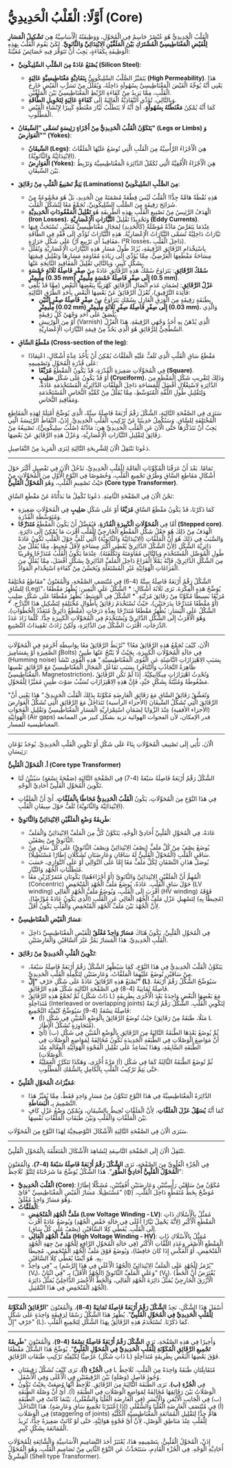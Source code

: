 # أَوَّلًا: الْقَلْبُ الْحَدِيدِيُّ (Core)

الْقَلْبُ الْحَدِيدِيُّ هُوَ عُنْصُرٌ حَاسِمٌ فِي الْمُحَوِّلِ، وَوَظِيفَتُهُ الْأَسَاسِيَّةُ هِيَ **تَشْكِيلُ الْمَسَارِ لِلْفَيْضِ الْمَغْنَاطِيسِيِّ الْمُشْتَرَكِ بَيْنَ الْمَلَفَّيْنِ الِابْتِدَائِيِّ وَالثَّانَوِيِّ**. لِكَيْ يَقُومَ الْقَلْبُ بِهَذِهِ الْوَظِيفَةِ بِكَفَاءَةٍ، يَجِبُ أَنْ تَتَوَفَّرَ فِيهِ خَصَائِصُ مُعَيَّنَةٌ:

*   **يُصْنَعُ عَادَةً مِنَ الصُّلْبِ السِّلِيكُونِيِّ (Silicon Steel)**:
    *   يَتَمَيَّزُ الصُّلْبُ السِّلِيكُونِيُّ **بِنَفَاذِيَّةٍ مَغْنَاطِيسِيَّةٍ عَالِيَةٍ (High Permeability)**. هَذَا يَعْنِي أَنَّهُ يُوَجِّهُ الْفَيْضَ الْمَغْنَاطِيسِيَّ بِسُهُولَةٍ دَاخِلَهُ، وَيُقَلِّلُ مِنْ تَسَرُّبِ الْفَيْضِ خَارِجَ الْقَلْبِ، مِمَّا يَزِيدُ مِنْ كَفَاءَةِ الرَّبْطِ الْمَغْنَاطِيسِيِّ بَيْنَ الْمَلَفَّيْنِ.
    *   وَبِالتَّالِي، تُؤَدِّي النَّفَاذِيَّةُ الْعَالِيَةُ إِلَى **كَفَاءَةٍ عَالِيَةٍ لِتَحْوِيلِ الطَّاقَةِ**.
    *   كَمَا أَنَّهُ يُمْكِنُ **مَغْنَطَتُهُ بِسُهُولَةٍ**، أَيْ أَنَّهُ لَا يَتَطَلَّبُ تَيَّارَ مَغْنَطَةٍ كَبِيرًا لِإِنْشَاءِ الْفَيْضِ الْمَطْلُوبِ.

*   **يَتَكَوَّنُ الْقَلْبُ الْحَدِيدِيُّ مِنْ أَجْزَاءٍ رَئِيسَةٍ تُسَمَّى "السِّيقَانُ" (Legs or Limbs) وَ "الْعَوَارِضُ" (Yokes)**:
    *   **السِّيقَانُ (Legs)**: هِيَ الْأَجْزَاءُ الرَّأْسِيَّةُ مِنَ الْقَلْبِ الَّتِي تُوضَعُ عَلَيْهَا الْمَلَفَّاتُ (الِابْتِدَائِيَّةُ وَالثَّانَوِيَّةُ).
    *   **الْعَوَارِضُ (Yokes)**: هِيَ الْأَجْزَاءُ الْأُفُقِيَّةُ الَّتِي تُكَمِّلُ الدَّائِرَةَ الْمَغْنَاطِيسِيَّةَ وَتَرْبِطُ بَيْنَ السِّيقَانِ.

*   **يَتِمُّ تَصْنِيعُ الْقَلْبِ مِنْ رَقَائِقَ (Laminations) مِنَ الصُّلْبِ السِّلِيكُونِيِّ**:
    *   هَذِهِ نُقْطَةٌ هَامَّةٌ جِدًّا! الْقَلْبُ لَيْسَ قِطْعَةً مُصْمَتَةً مِنَ الْحَدِيدِ، بَلْ هُوَ مَجْمُوعَةٌ مِنْ شَرَائِحَ رَقِيقَةٍ مِنَ الصُّلْبِ السِّلِيكُونِيِّ، تُجَمَّعُ مَعًا لِتُشَكِّلَ الْقَلْبَ.
    *   الْهَدَفُ الرَّئِيسُ مِنْ تَصْنِيعِ الْقَلْبِ بِهَذِهِ الطَّرِيقَةِ هُوَ **تَقْلِيلُ الْمَفْقُودَاتِ الْحَدِيدِيَّةِ (Iron Losses)**، وَتَحْدِيدًا تَقْلِيلُ **التَّيَّارَاتِ الْإِعْصَارِيَّةِ (Eddy Currents)**.
    *   عِنْدَمَا يَتَعَرَّضُ مَادَّةٌ مُوَصِّلَةٌ (كَالْحَدِيدِ) لِمَجَالٍ مَغْنَاطِيسِيٍّ مُتَغَيِّرٍ، تُسْتَحَثُّ فِيهَا تَيَّارَاتٌ دَاخِلِيَّةٌ تُسَمَّى التَّيَّارَاتُ الْإِعْصَارِيَّةُ. هَذِهِ التَّيَّارَاتُ تُؤَدِّي إِلَى فَقْدٍ فِي الطَّاقَةِ عَلَى شَكْلِ حَرَارَةٍ (مَفَاقِيدُ آي تَرْبِيع آرْ، I²R losses، دَاخِلَ الْقَلْبِ).
    *   بِاسْتِخْدَامِ الرَّقَائِقِ الرَّقِيقَةِ، يُزَادُ طُولُ مَسَارِ هَذِهِ التَّيَّارَاتِ الْإِعْصَارِيَّةِ وَتُقَلَّلُ مِسَاحَةُ مَقْطَعِهَا الْعَرْضِيُّ، مِمَّا يُؤَدِّي إِلَى زِيَادَةِ مُقَاوَمَةِ مَسَارِهَا وَتَقْلِيلِ قِيمَتِهَا بِشَكْلٍ كَبِيرٍ، وَبِالتَّالِي تَقْلِيلُ الْمَفَاقِيدِ النَّاتِجَةِ عَنْهَا.
    *   **سُمْكُ الرَّقَائِقِ**: يَتَرَاوَحُ سُمْكُ هَذِهِ الرَّقَائِقِ عَادَةً مِنْ **صِفْرٍ فَاصِلَةُ ثَلَاثَةٍ خَمْسَةٍ مِلِّيمِتْرٍ (0.35 mm) إِلَى صِفْرٍ فَاصِلَةُ خَمْسَةٍ مِلِّيمِتْرٍ (0.5 mm)**.
    *   **عَزْلُ الرَّقَائِقِ**: لِضَمَانِ عَدَمِ اتِّصَالِ الرَّقَائِقِ كَهْرَبِيًّا بِبَعْضِهَا الْبَعْضِ (مِمَّا قَدْ يُلْغِي فَائِدَةَ التَّرْقِيقِ)، تُعْزَلُ الرَّقَائِقُ عَنْ بَعْضِهَا الْبَعْضِ بِأَحَدِ الطُّرُقِ التَّالِيَةِ:
        *   بِطَبَقَةٍ رَقِيقَةٍ مِنَ الْوَرَقِ الْعَازِلِ بِسُمْكٍ يَتَرَاوَحُ مِنْ **صِفْرٍ فَاصِلَةُ صِفْرٍ اثْنَيْنِ مِلِّيمِتْرٍ (0.02 mm) إِلَى صِفْرٍ فَاصِلَةُ صِفْرٍ ثَلَاثَةٍ مِلِّيمِتْرٍ (0.03 mm)**، وَالَّذِي يُلْصَقُ عَلَى أَحَدِ وَجْهَيْ كُلِّ رَقِيقَةٍ.
        *   أَوْ مِنَ الْوَرْنِيشِ (Varnish) الَّذِي يُدْهَنُ بِهِ أَحَدُ وَجْهَيِ الرَّقِيقَةِ. هَذَا الْعَزْلُ السَّطْحِيُّ لِلرَّقَائِقِ هُوَ الَّذِي يَحُدُّ مِنْ قِيمَةِ التَّيَّارَاتِ الْإِعْصَارِيَّةِ.

*   **مَقْطَعُ السَّاقِ (Cross-section of the leg)**:
    *   مَقْطَعُ سَاقِ الْقَلْبِ الَّذِي تُلَفُّ عَلَيْهِ الْمَلَفَّاتُ يُمْكِنُ أَنْ يَأْخُذَ عِدَّةَ أَشْكَالٍ، اعْتِمَادًا عَلَى قُدْرَةِ الْمُحَوِّلِ وَتَصْمِيمِهِ:
        *   فِي الْمُحَوِّلَاتِ صَغِيرَةِ الْقُدْرَةِ، قَدْ يَكُونُ الْمَقْطَعُ **مُرَبَّعًا (Square)**.
        *   أَوْ قَدْ يَكُونُ عَلَى شَكْلِ **صَلِيبٍ (Cruciform)**، وَذَلِكَ لِتَقْرِيبِ شَكْلِ الْمَقْطَعِ مِنَ الدَّائِرَةِ لِاسْتِغْلَالٍ أَفْضَلَ لِلْمَسَاحَةِ دَاخِلَ الْمَلَفَّاتِ الدَّائِرِيَّةِ الْمُسْتَخْدَمَةِ عَادَةً، وَلِتَقْلِيلِ طُولِ اللَّفَّةِ الْمُتَوَسِّطِ، مِمَّا يُقَلِّلُ مِنْ كَمِّيَّةِ النُّحَاسِ الْمُسْتَخْدَمَةِ وَمَفَاقِيدِ النُّحَاسِ.

سَنَرَى فِي الصَّفْحَةِ التَّالِيَةِ، الشَّكْلَ رَقْمُ أَرْبَعَةٌ فَاصِلَةُ سِتَّةٌ، الَّذِي يُوَضِّحُ أَمْثِلَةً لِهَذِهِ الْمَقَاطِعِ الْمُخْتَلِفَةِ لِلسَّاقِ. وَسَنُكْمِلُ حَدِيثَنَا عَنْ تَرْكِيبِ الْقَلْبِ الْحَدِيدِيِّ.
إِذَنْ، النِّقَاطُ الرَّئِيسَةُ الَّتِي يَجِبُ أَنْ نَتَذَكَّرَهَا حَتَّى الْآنَ عَنِ الْقَلْبِ الْحَدِيدِيِّ هِيَ: مَادَّتُهُ (صُلْبٌ سِلِيكُونِيٌّ)، تَصْنِيعُهُ مِنْ رَقَائِقَ لِتَقْلِيلِ التَّيَّارَاتِ الْإِعْصَارِيَّةِ، وَعَزْلُ هَذِهِ الرَّقَائِقِ عَنْ بَعْضِهَا.

دَعُونَا نَنْتَقِلُ الْآنَ لِلشَّرِيحَةِ التَّالِيَةِ لِنَرَى الْمَزِيدَ مِنْ التَّفَاصِيلِ.

---

تَمَامًا. بَعْدَ أَنْ عَرَفْنَا الْمُكَوِّنَاتِ الْعَامَّةَ لِلْقَلْبِ الْحَدِيدِيِّ، نَدْخُلُ الْآنَ فِي تَفْصِيلٍ أَكْثَرَ حَوْلَ أَشْكَالِ مَقَاطِعِ السَّاقِ وَطُرُقِ تَجْمِيعِ الْقَلْبِ، وَخُصُوصًا فِي النَّوْعِ الْأَوَّلِ مِنَ الْمُحَوِّلَاتِ مِنْ حَيْثُ تَصْمِيمِ الْقَلْبِ، وَهُوَ **الْمُحَوِّلُ الْقَلْبِيُّ (Core type Transformer)**.

نَحْنُ الْآنَ فِي الصَّفْحَةِ الثَّامِنَةِ. دَعُونَا نُكْمِلُ مَا بَدَأْنَاهُ عَنْ مَقْطَعِ السَّاقِ:

*   كَمَا ذَكَرْنَا، قَدْ يَكُونُ مَقْطَعُ السَّاقِ **مُرَبَّعًا** أَوْ عَلَى شَكْلِ **صَلِيبٍ** فِي الْمُحَوِّلَاتِ صَغِيرَةِ وَمُتَوَسِّطَةِ الْقُدْرَةِ.
*   أَمَّا فِي **الْمُحَوِّلَاتِ الْكَبِيرَةِ الْقُدْرَةِ**، فَيُفَضَّلُ أَنْ يَكُونَ الْمَقْطَعُ **مُتَدَرِّجًا (Stepped core)**. الْهَدَفُ مِنْ ذَلِكَ هُوَ جَعْلُ شَكْلِ الْمَقْطَعِ الْخَارِجِيِّ لِلْقَلْبِ أَقْرَبَ مَا يُمْكِنُ إِلَى دَائِرَةٍ. وَالسَّبَبُ فِي ذَلِكَ هُوَ أَنَّ الْمَلَفَّاتِ (الِابْتِدَائِيَّةَ وَالثَّانَوِيَّةَ) الَّتِي تُلَفُّ حَوْلَ الْقَلْبِ تَكُونُ عَادَةً دَائِرِيَّةَ الشَّكْلِ (لِأَنَّ الشَّكْلَ الدَّائِرِيَّ يُعْطِي أَكْبَرَ مِسَاحَةٍ لِأَقَلِّ مُحِيطٍ، مِمَّا يُقَلِّلُ مِنْ طُولِ الْمُوَصِّلِ الْمُسْتَخْدَمِ وَبِالتَّالِي مُقَاوَمَتَهُ وَتَكْلُفَتَهُ). عِنْدَمَا يَكُونُ الْقَلْبُ مُتَدَرِّجًا وَقَرِيبًا مِنَ الشَّكْلِ الدَّائِرِيِّ، فَإِنَّهُ يَمْلَأُ الْفَرَاغَ دَاخِلَ الْمَلَفِّ الدَّائِرِيِّ بِشَكْلٍ أَفْضَلَ، مِمَّا يُقَلِّلُ مِنَ الْفَرَاغَاتِ الْهَوَائِيَّةِ غَيْرِ الْمُسْتَغَلَّةِ وَيُحَسِّنُ مِنْ كَفَاءَةِ اسْتِخْدَامِ الْمَوَادِّ.

الشَّكْلُ رَقْمُ أَرْبَعَةٌ فَاصِلَةُ سِتَّةٌ (4-6) فِي مُنْتَصَفِ الصَّفْحَةِ، وَالْمُعَنْوَنُ "مَقَاطِعُ مُخْتَلِفَةٌ لِلسَّاقِ (Leg)"، يُوَضِّحُ هَذِهِ الْفِكْرَةَ. نَرَى ثَلَاثَةَ أَشْكَالٍ:
    *   الشَّكْلُ عَلَى الْيَمِينِ: يُظْهِرُ مَقْطَعًا مُرَبَّعًا بَسِيطًا مُكَوَّنًا مِنْ رَقَائِقَ مُرَتَّبَةٍ.
    *   الشَّكْلُ فِي الْوَسَطِ: يُظْهِرُ مَقْطَعًا عَلَى شَكْلِ صَلِيبٍ (أَوْ مَقْطَعًا مُتَدَرِّجًا بِدَرَجَتَيْنِ)، حَيْثُ تُسْتَخْدَمُ رَقَائِقُ بِأَطْوَالٍ مُخْتَلِفَةٍ لِتَشْكِيلِ هَذَا التَّدَرُّجِ.
    *   الشَّكْلُ عَلَى الْيَسَارِ: يُظْهِرُ مَقْطَعًا مُتَدَرِّجًا بِعِدَّةِ دَرَجَاتٍ (مَقْطَعٌ دَائِرِيٌّ مُتَعَدِّدُ الْخُطُوَاتِ)، وَهُوَ الْأَقْرَبُ إِلَى الشَّكْلِ الدَّائِرِيِّ وَيُسْتَخْدَمُ فِي الْمُحَوِّلَاتِ الْكَبِيرَةِ جِدًّا. كُلَّمَا زَادَ عَدَدُ الدَّرَجَاتِ، اقْتَرَبَ الشَّكْلُ مِنَ الدَّائِرَةِ، وَلَكِنْ زَادَتْ تَعْقِيدَاتُ التَّصْنِيعِ.

---
الْآنَ، كَيْفَ تُجَمَّعُ هَذِهِ الرَّقَائِقُ مَعًا؟
"تُرْبَطُ الرَّقَائِقُ مَعًا بِوَاسِطَةِ أَحْزِمَةٍ فِي الْمُحَوِّلَاتِ الصَّغِيرَةِ أَوْ بِمَسَامِيرَ (Bolts) فِي حَالَةِ الْمُحَوِّلَاتِ الْكَبِيرَةِ، بِحَيْثُ لَا يَنْتُجُ عَنْهَا طَنِينٌ (Humming noise) بِسَبَبِ الِاهْتِزَازَاتِ النَّاشِئَةِ عَنِ الْقُوَى الْمَغْنَاطِيسِيَّةِ." هَذِهِ الْقُوَى تَنْشَأُ بِسَبَبِ تَفَاعُلِ الْمَجَالِ الْمَغْنَاطِيسِيِّ مَعَ الرَّقَائِقِ نَفْسِهَا (ظَاهِرَةُ التَّجَاذُبِ وَالتَّنَافُرِ الْمَغْنَاطِيسِيِّ، Magnetostriction)، وَتُحْدِثُ اهْتِزَازَاتٍ مِيكَانِيكِيَّةً. إِذَا لَمْ تَكُنِ الرَّقَائِقُ مَضْغُوطَةً وَمُثَبَّتَةً بِشَكْلٍ جَيِّدٍ، فَإِنَّ هَذِهِ الِاهْتِزَازَاتِ تُسَبِّبُ صَوْتَ طَنِينٍ مُمَيَّزًا لِلْمُحَوِّلِ.

"وَتُعَشَّقُ رَقَائِقُ السَّاقِ مَعَ رَقَائِقِ الْعَارِضَةِ مُكَوِّنَةً بِذَلِكَ الْقَلْبَ الْحَدِيدِيَّ." هَذَا يَعْنِي أَنَّ الرَّقَائِقَ الَّتِي تُشَكِّلُ السِّيقَانَ (الأجزاء الرأسية) تَتَدَاخَلُ مَعَ الرَّقَائِقِ الَّتِي تُشَكِّلُ الْعَوَارِضَ (الأجزاء الأفقية) عِنْدَ الزَّوَايَا لِضَمَانِ اسْتِمْرَارِيَّةِ الْمَسَارِ الْمَغْنَاطِيسِيِّ وَتَقْلِيلِ الْفَجَوَاتِ الْهَوَائِيَّةِ (Air gaps) قدر الإمكان، لأن الفجوات الهوائية تزيد بشكل كبير من الممانعة المغناطيسية للمسار.

---
الْآنَ، نَأْتِي إِلَى تَصْنِيفِ الْمُحَوِّلَاتِ بِنَاءً عَلَى شَكْلِ أَوْ تَكْوِينِ الْقَلْبِ الْحَدِيدِيِّ. يُوجَدُ نَوْعَانِ رَئِيسَانِ:

**أ. الْمُحَوِّلُ الْقَلْبِيُّ (Core type Transformer)**

*   الشَّكْلُ رَقْمُ أَرْبَعَةٌ فَاصِلَةُ سَبْعَةٌ (4-7) فِي الصَّفْحَةِ التَّالِيَةِ (صَفْحَةُ تِسْعَةٍ) سَيُبَيِّنُ لَنَا تَكْوِينَ الْمُحَوِّلِ الْقَلْبِيِّ أُحَادِيِّ الْوَجْهِ.
*   فِي هَذَا النَّوْعِ مِنَ الْمُحَوِّلَاتِ، يَكُونُ **الْقَلْبُ الْحَدِيدِيُّ مُحَاطًا بِالْمَلَفَّاتِ**. أَيْ أَنَّ الْمَلَفَّاتِ (الِابْتِدَائِيَّةَ وَالثَّانَوِيَّةَ) تُلَفُّ حَوْلَ سِيقَانِ الْقَلْبِ.
*   **طَرِيقَةُ وَضْعِ الْمَلَفَّيْنِ الِابْتِدَائِيِّ وَالثَّانَوِيِّ**:
    *   عَادَةً، فِي الْمُحَوِّلِ الْقَلْبِيِّ أُحَادِيِّ الْوَجْهِ، يَتَكَوَّنُ كُلٌّ مِنَ الْمَلَفِّ الِابْتِدَائِيِّ وَالْمَلَفِّ الثَّانَوِيِّ مِنْ نِصْفَيْنِ.
    *   يُوضَعُ نِصْفٌ مِنْ كُلِّ مَلَفٍّ (نِصْفُ الِابْتِدَائِيِّ وَنِصْفُ الثَّانَوِيِّ) عَلَى كُلِّ سَاقٍ مِنْ سَاقَيِ الْقَلْبِ (الْمُحَوِّلُ الْقَلْبِيُّ لَهُ سَاقَانِ وَعَارِضَتَانِ تُشَكِّلَانِ إِطَارًا مُسْتَطِيلًا).
    *   يُوصَلُ هَذَانِ النِّصْفَانِ لِكُلِّ مَلَفٍّ مَعًا إِمَّا عَلَى التَّوَالِي أَوْ عَلَى التَّوَازِي، حَسَبَ مُتَطَلَّبَاتِ الْجُهْدِ وَالتَّيَّارِ.
    *   الْمُهِمُّ أَنَّ الْمَلَفَّيْنِ الِابْتِدَائِيَّ وَالثَّانَوِيَّ (أَوْ أَجْزَاءَهُمَا) يَكُونَانِ مُتَمَرْكِزَيْنِ مَعًا (Concentric) حَوْلَ سَاقِ الْقَلْبِ. عَادَةً، يُوضَعُ مَلَفُّ الْجُهْدِ الْمُنْخَفِضِ (LV winding) أَقْرَبَ إِلَى الْقَلْبِ، وَيُوضَعُ مَلَفُّ الْجُهْدِ الْعَالِي (HV winding) فَوْقَهُ (مُحِيطًا بِهِ) لِتَسْهِيلِ عَزْلِ مَلَفِّ الْجُهْدِ الْعَالِي عَنِ الْقَلْبِ (الَّذِي يَكُونُ عَادَةً مُؤَرَّضًا)، لِأَنَّ الْجُهْدَ بَيْنَ مَلَفِّ الْجُهْدِ الْمُنْخَفِضِ وَالْقَلْبِ يَكُونُ أَقَلَّ.

*   **مَسَارُ الْفَيْضِ الْمَغْنَاطِيسِيِّ**:
    *   فِي الْمُحَوِّلِ الْقَلْبِيِّ، يَكُونُ هُنَاكَ **مَسَارٌ وَاحِدٌ مُغْلَقٌ** لِلْفَيْضِ الْمَغْنَاطِيسِيِّ دَاخِلَ الْقَلْبِ الْحَدِيدِيِّ. هَذَا الْمَسَارُ يَمُرُّ عَبْرَ السَّاقَيْنِ وَالْعَارِضَتَيْنِ.

*   **تَكْوِينُ الْقَلْبِ الْحَدِيدِيِّ مِنْ رَقَائِقَ**:
    *   يَتَكَوَّنُ الْقَلْبُ الْحَدِيدِيُّ فِي هَذَا النَّوْعِ، كَمَا سَيُظْهِرُ الشَّكْلُ رَقْمُ أَرْبَعَةٌ فَاصِلَةُ سَبْعَةٌ، مِنْ سَاقَيْنِ تُوضَعُ عَلَيْهِمَا الْمَلَفَّاتُ، وَعَارِضَتَيْنِ لِتَكْمِلَةِ الْقَلْبِ الْحَدِيدِيِّ.
    *   تُصْنَعُ هَذِهِ الرَّقَائِقُ عَادَةً عَلَى شَكْلِ حَرْفِ **"إِلْ" (L)**. سَيُوَضِّحُ الشَّكْلُ رَقْمُ أَرْبَعَةٌ فَاصِلَةُ ثَمَانِيَةٌ (4-8) فِي الصَّفْحَةِ التَّالِيَةِ شَكْلَ هَذِهِ الرَّقَائِقِ.
    *   ثُمَّ تُجَمَّعُ هَذِهِ الرَّقَائِقُ (ذَاتُ شَكْلِ L) مَعَ بَعْضِهَا الْبَعْضِ وَاحِدَةً بَعْدَ الْأُخْرَى بِطَرِيقَةٍ مُتَدَاخِلَةٍ (Interleaved or overlapping joints) لِتَكْوِينِ الْقَلْبِ. الشَّكْلُ رَقْمُ أَرْبَعَةٌ فَاصِلَةُ تِسْعَةٌ (4-9) سَيُوَضِّحُ كَيْفِيَّةَ التَّجْمِيعِ:
        *   حَيْثُ تُوضَعُ الرَّقَائِقُ بِالْوَضْعِ الْمُبَيَّنِ فِي شَكْلِ (أ) (مَثَلًا، طَبَقَةٌ مِنْ رَقَائِقَ L مُتَجَاوِرَةٍ تُشَكِّلُ الْإِطَارَ).
        *   ثُمَّ يُوضَعُ بَعْدَهَا الطَّبَقَةُ التَّالِيَةُ مِنَ الرَّقَائِقِ بِالْوَضْعِ الْمُبَيَّنِ فِي شَكْلِ (ب) (أَيْ أَنَّ مَوَاضِعَ الْوَصْلَاتِ فِي الطَّبَقَةِ الْجَدِيدَةِ تَكُونُ مُخَالِفَةً لِمَوَاضِعِ الْوَصْلَاتِ فِي الطَّبَقَةِ السَّابِقَةِ، وَهَذَا يُسَاعِدُ عَلَى تَقْلِيلِ الْفَجْوَةِ الْهَوَائِيَّةِ الْفِعَّالَةِ عِنْدَ الْوَصْلَاتِ).
        *   ثُمَّ تُوضَعُ الطَّبَقَةُ الثَّالِثَةُ كَمَا فِي شَكْلِ (أ) مَرَّةً أُخْرَى، وَهَكَذَا تَتَكَرَّرُ الْعَمَلِيَّةُ حَتَّى يَتِمَّ تَرْكِيبُ الْقَلْبِ بِالْكَامِلِ بِالسُّمْكِ الْمَطْلُوبِ.

*   **مُمَيِّزَاتُ الْمُحَوِّلِ الْقَلْبِيِّ**:
    *   الدَّائِرَةُ الْمَغْنَاطِيسِيَّةُ فِي هَذَا النَّوْعِ تَتَكَوَّنُ مِنْ مَسَارٍ وَاحِدٍ فَقَطْ، مِمَّا يُمَيِّزُ هَذَا التَّصْمِيمَ بِـ **الْبَسَاطَةِ**.
    *   كَمَا أَنَّهُ **يُسَهِّلُ عَزْلَ الْمَلَفَّاتِ**، لِأَنَّ الْمَلَفَّاتِ تُحِيطُ بِالسِّيقَانِ، وَيُمْكِنُ وَضْعُ عَزْلٍ كَافٍ بَيْنَ الْمَلَفَّاتِ وَالْقَلْبِ وَبَيْنَ طَبَقَاتِ الْمَلَفَّاتِ نَفْسِهَا.

سَنَرَى الْآنَ فِي الصَّفْحَةِ التَّالِيَةِ الْأَشْكَالَ التَّوْضِيحِيَّةَ لِهَذَا النَّوْعِ مِنَ الْمُحَوِّلَاتِ.

---
نَنْتَقِلُ الْآنَ إِلَى الصَّفْحَةِ التَّاسِعَةِ لِنُشَاهِدَ الْأَشْكَالَ الْمُتَعَلِّقَةَ بِالْمُحَوِّلِ الْقَلْبِيِّ.

فِي الْجُزْءِ الْعُلْوِيِّ مِنَ الصَّفْحَةِ، نَرَى **الشَّكْلَ رَقْمُ أَرْبَعَةٌ فَاصِلَةُ سَبْعَةٌ (4-7)**، وَالْمُعَنْوَنَ "**الْمُحَوِّلُ الْقَلْبِيُّ أُحَادِيُّ الطَّوْرِ**".
هَذَا الشَّكْلُ يُوَضِّحُ مَا شَرَحْنَاهُ لِلتَّوِّ. نُلَاحِظُ:
*   **الْقَلْبَ الْحَدِيدِيَّ (Core)**: مُكَوَّنٌ مِنْ سَاقَيْنِ رَأْسِيَّتَيْنِ وَعَارِضَتَيْنِ أُفُقِيَّتَيْنِ، مُشَكِّلًا إِطَارًا مُسْتَطِيلًا. مَسَارُ الْفَيْضِ الْمَغْنَاطِيسِيِّ "فَايْ" (Φ) مُوَضَّحٌ بِخَطٍّ مُتَقَطِّعٍ دَاخِلَ الْقَلْبِ، وَهُوَ مَسَارٌ وَاحِدٌ مُغْلَقٌ.
*   **الْمَلَفَّاتُ**:
    *   **مَلَفُّ الْجُهْدِ الْمُنْخَفِضِ (Low Voltage Winding - LV)**: مُمَثَّلٌ بِالْأَسْلَاكِ ذَاتِ الْمَقْطَعِ الْأَكْبَرِ (لِأَنَّهُ يَحْمِلُ تَيَّارًا أَعْلَى فِي حَالَةِ خَفْضِ الْجُهْدِ) وَيُوضَعُ عَادَةً أَقْرَبَ إِلَى الْقَلْبِ. يُغَطِّي كِلَا السَّاقَيْنِ (نِصْفٌ عَلَى كُلِّ سَاقٍ).
    *   **مَلَفُّ الْجُهْدِ الْعَالِي (High Voltage Winding - HV)**: مُمَثَّلٌ بِالْأَسْلَاكِ ذَاتِ الْمَقْطَعِ الْأَصْغَرِ وَعَدَدِ اللَّفَّاتِ الْأَكْثَرِ (فِي حَالَةِ الْمُحَوِّلِ الرَّافِعِ لِلْجُهْدِ مِنْ جِهَةِ الْجُهْدِ الْمُنْخَفِضِ، أَوْ الْعَكْسِ إِذَا كَانَ خَافِضًا)، وَيُوضَعُ فَوْقَ مَلَفِّ الْجُهْدِ الْمُنْخَفِضِ، مُحِيطًا بِهِ. هُوَ أَيْضًا يُغَطِّي كِلَا السَّاقَيْنِ.
    *   يُرْمَزُ لِلْجُهْدِ عَلَى الْمَلَفِّ الِابْتِدَائِيِّ (الْجُهْدُ الْأَعْلَى فِي هَذَا الرَّسْمِ) بِـ "فِي وَاحِدْ" (V₁)، وَعَلَى الْمَلَفِّ الثَّانَوِيِّ (الْجُهْدُ الْأَقَلُّ) بِـ "فِي اثْنَانْ" (V₂). (يُفْتَرَضُ أَنَّ الْخَطَّ الْأَزْرَقَ الْخَارِجِيَّ يُمَثِّلُ دَائِرَةَ الْجُهْدِ الْعَالِي، وَالْخَطَّ الْأَخْضَرَ الدَّاخِلِيَّ يُمَثِّلُ دَائِرَةَ الْجُهْدِ الْمُنْخَفِضِ فِي هَذَا التَّمْثِيلِ).

---
أَسْفَلَ هَذَا الشَّكْلِ، نَجِدُ **الشَّكْلَ رَقْمُ أَرْبَعَةٌ فَاصِلَةُ ثَمَانِيَةٌ (4-8)**، وَالْمُعَنْوَنَ "**الرَّقَائِقُ الْمُكَوِّنَةُ لِلْقَلْبِ الْحَدِيدِيِّ فِي الْمُحَوِّلِ الْقَلْبِيِّ**".
يُظْهِرُ هَذَا الشَّكْلُ رَسْمًا لِرَقِيقَةٍ وَاحِدَةٍ عَلَى شَكْلِ حَرْفِ "إِلْ" (L)، كَمَا ذَكَرْنَا. تُسْتَخْدَمُ هَذِهِ الرَّقَائِقُ بِهَذَا الشَّكْلِ لِتَجْمِيعِ الْقَلْبِ.

---
وَأَخِيرًا فِي هَذِهِ الصَّفْحَةِ، نَرَى **الشَّكْلَ رَقْمُ أَرْبَعَةٌ فَاصِلَةُ تِسْعَةٌ (4-9)**، وَالْمُعَنْوَنَ "**طَرِيقَةُ تَجْمِيعِ الرَّقَائِقِ الْمُكَوِّنَةِ لِلْقَلْبِ الْحَدِيدِيِّ فِي الْمُحَوِّلِ الْقَلْبِيِّ**".
يُوَضِّحُ هَذَا الشَّكْلُ مَقْطَعًا عَرْضِيًّا لِكَيْفِيَّةِ تَرْكِيبِ طَبَقَاتِ الرَّقَائِقِ (ذَاتِ شَكْلِ L) فَوْقَ بَعْضِهَا الْبَعْضِ بِطَرِيقَةٍ مُتَدَاخِلَةٍ.
*   فِي **الْجُزْءِ (أ)**، نَرَى كَيْفَ تُشَكِّلُ رَقِيقَتَانِ L مُتَقَابِلَتَانِ طَبَقَةً وَاحِدَةً مِنَ الْقَلْبِ. نُلَاحِظُ وُجُودَ فَاصِلٍ (وَصْلَةٍ) بَيْنَ الرَّقِيقَتَيْنِ فِي الْأَعْلَى وَفِي الْأَسْفَلِ.
*   فِي **الْجُزْءِ (ب)**، نَرَى الطَّبَقَةَ التَّالِيَةَ مِنَ الرَّقَائِقِ. نُلَاحِظُ أَنَّهَا وُضِعَتْ بِحَيْثُ تَكُونُ الْوَصْلَاتُ بَيْنَ رَقَائِقِهَا مُخَالِفَةً لِمَوَاضِعِ الْوَصْلَاتِ فِي الطَّبَقَةِ (أ). أَيْ أَنَّ وَصْلَةَ الطَّبَقَةِ (ب) فِي الْجَانِبِ الْأَيْمَنِ وَالْأَيْسَرِ (فِي الْعَارِضَةِ الْعُلْيَا وَالسُّفْلَى)، بَيْنَمَا كَانَتْ فِي الطَّبَقَةِ (أ) فِي مُنْتَصَفِ الْعَارِضَةِ الْعُلْيَا وَالسُّفْلَى (إِذَا اعْتَبَرْنَا تَجْمِيعَ سَاقٍ وَعَارِضَةٍ). هَذَا التَّدَاخُلُ فِي الْوَصْلَاتِ (staggering of joints) هَامٌّ جِدًّا لِتَقْلِيلِ الْمُمَانَعَةِ الْمَغْنَاطِيسِيَّةِ الْكُلِّيَّةِ لِلْقَلْبِ عِنْدَ مَنَاطِقِ الْوَصْلِ، لِأَنَّ أَيَّ فَجْوَةٍ هَوَائِيَّةٍ، حَتَّى لَوْ كَانَتْ صَغِيرَةً جِدًّا، تُزِيدُ الْمُمَانَعَةَ بِشَكْلٍ كَبِيرٍ.

إِذَنْ، الْمُحَوِّلُ الْقَلْبِيُّ، بِتَصْمِيمِهِ هَذَا، يُعْتَبَرُ أَحَدَ التَّصَامِيمِ الْأَسَاسِيَّةِ وَالْشَّائِعَةِ لِلْمُحَوِّلَاتِ أُحَادِيَّةِ الْوَجْهِ.
فِي الْجُزْءِ الْقَادِمِ، سَنَتَحَدَّثُ عَنِ النَّوْعِ الثَّانِي مِنْ تَصَامِيمِ الْقَلْبِ، وَهُوَ الْمُحَوِّلُ الْقِشْرِيُّ (Shell type Transformer).